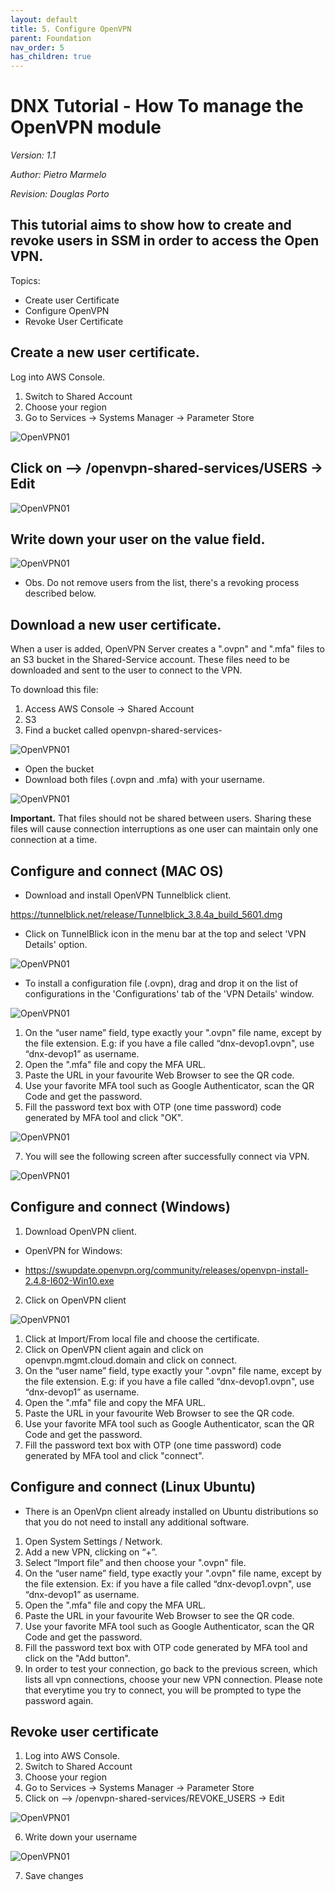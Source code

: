 ```yaml
---
layout: default
title: 5. Configure OpenVPN
parent: Foundation
nav_order: 5
has_children: true
---
```


# DNX Tutorial - How To manage the OpenVPN module
_Version: 1.1_

_Author: Pietro Marmelo_

_Revision: Douglas Porto_

## This tutorial aims to show how to create and revoke users in SSM in order to access the Open VPN.

Topics:
 - Create user Certificate
 - Configure OpenVPN
 - Revoke User Certificate

## Create a new user certificate.

 Log into AWS Console.
1. Switch to Shared Account
2. Choose your region
3. Go to Services → Systems Manager → Parameter Store

![OpenVPN01](/assets/images/OpenVPN_01.png)


## Click on --> /openvpn-shared-services/USERS → Edit

![OpenVPN01](/assets/images/OpenVPN_02.png)

## Write down your user on the value field.

![OpenVPN01](/assets/images/OpenVPN_03.png)

* Obs. Do not remove users from the list, there's a revoking process described below.

## Download a new user certificate.

When a user is added, OpenVPN Server creates a ".ovpn" and ".mfa" files to an S3 bucket in the Shared-Service account. These files need to be downloaded and sent to the user to connect to the VPN.

To download this file:

1. Access AWS Console → Shared Account
2. S3
3. Find a bucket called openvpn-shared-services-<random number>

![OpenVPN01](/assets/images/OpenVPN_04.png)

 * Open the bucket
 * Download both files (.ovpn and .mfa) with your username.

 ![OpenVPN01](/assets/images/OpenVPN_05.png)

**Important.** That files should not be shared between users. Sharing these files will cause connection interruptions as one user can maintain only one connection at a time.


## Configure and connect (MAC OS)
 * Download and install OpenVPN Tunnelblick client.

 https://tunnelblick.net/release/Tunnelblick_3.8.4a_build_5601.dmg

 * Click on TunnelBlick icon in the menu bar at the top and select 'VPN Details' option.

![OpenVPN01](/assets/images/OpenVPN_06.png)

 * To install a configuration file (.ovpn), drag and drop it on the list of configurations in the 'Configurations' tab of the 'VPN Details' window.

![OpenVPN01](/assets/images/OpenVPN_07.png)

1. On the “user name” field, type exactly your ".ovpn" file name, except by the file extension. E.g: if you have a file called “dnx-devop1.ovpn", use “dnx-devop1” as username.
2. Open the ".mfa" file and copy the MFA URL.
3. Paste the URL in your favourite Web Browser to see the QR code.
4. Use your favorite MFA tool such as Google Authenticator, scan the QR Code and get the password.
5. Fill the password text box with OTP (one time password) code generated by MFA tool and click "OK".


![OpenVPN01](/assets/images/OpenVPN_08.png)

7. You will see the following screen after successfully connect via VPN.

![OpenVPN01](/assets/images/OpenVPN_09.png)

## Configure and connect (Windows)
1. Download OpenVPN client.
 * OpenVPN for Windows:
 - https://swupdate.openvpn.org/community/releases/openvpn-install-2.4.8-I602-Win10.exe
2. Click on OpenVPN client

![OpenVPN01](/assets/images/OpenVPN_10.png)

1. Click at Import/From local file and choose the certificate.
2. Click on OpenVPN client again and click on openvpn.mgmt.cloud.domain and click on connect.
3. On the “user name” field, type exactly your ".ovpn" file name, except by the file extension. E.g: if you have a file called “dnx-devop1.ovpn", use “dnx-devop1” as username.
4. Open the ".mfa" file and copy the MFA URL.
5. Paste the URL in your favourite Web Browser to see the QR code.
6. Use your favorite MFA tool such as Google Authenticator, scan the QR Code and get the password.
7. Fill the password text box with OTP (one time password) code generated by MFA tool and click "connect".


## Configure and connect (Linux Ubuntu)
*  There is an OpenVpn client already installed on Ubuntu distributions so that you do not need to install any additional software.
1. Open System Settings / Network.
2. Add a new VPN, clicking on “+”.
3. Select “Import file” and then choose your ".ovpn" file.
4. On the “user name” field, type exactly your ".ovpn" file name, except by the file extension. Ex: if you have a file called “dnx-devop1.ovpn", use “dnx-devop1” as username.
5. Open the ".mfa" file and copy the MFA URL.
6. Paste the URL in your favourite Web Browser to see the QR code.
7. Use your favorite MFA tool such as Google Authenticator, scan the QR Code and get the password.
8. Fill the password text box with OTP code generated by MFA tool and click on the "Add button".
9. In order to test your connection, go back to the previous screen, which lists all vpn connections, choose your new VPN connection. Please note that everytime you try to connect, you will be prompted to type the password again.

## Revoke user certificate
1. Log into AWS Console.
2. Switch to Shared Account
3. Choose your region
4. Go to Services → Systems Manager → Parameter Store
5. Click on --> /openvpn-shared-services/REVOKE_USERS → Edit

![OpenVPN01](/assets/images/OpenVPN_11.png)

6. Write down your username

![OpenVPN01](/assets/images/OpenVPN_12.png)

7. Save changes